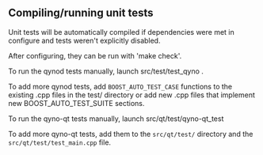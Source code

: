 Compiling/running unit tests
------------------------------------

Unit tests will be automatically compiled if dependencies were met in configure
and tests weren't explicitly disabled.

After configuring, they can be run with 'make check'.

To run the qynod tests manually, launch src/test/test_qyno .

To add more qynod tests, add `BOOST_AUTO_TEST_CASE` functions to the existing
.cpp files in the test/ directory or add new .cpp files that
implement new BOOST_AUTO_TEST_SUITE sections.

To run the qyno-qt tests manually, launch src/qt/test/qyno-qt_test

To add more qyno-qt tests, add them to the `src/qt/test/` directory and
the `src/qt/test/test_main.cpp` file.
